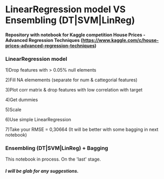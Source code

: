 # LinearRegression model VS Ensembling (DT|SVM|LinReg)
#### Repository with notebook for Kaggle competition House Prices - Advanced Regression Techniques (https://www.kaggle.com/c/house-prices-advanced-regression-techniques)

### LinearRegression model

1)Drop features with > 0.05% null elements

2)Fill NA elemements (separate for num & cattegorial features)

3)Plot corr matrix & drop features with low correlation with target

4)Get dummies

5)Scale

6)Use simple LinearRegression

7)Take your RMSE = 0,30664 (It will be better with some bagging in next notebook)


### Ensembling (DT|SVM|LinReg) + Bagging

This notebook in process. On the 'last' stage.

##### I will be glab for any suggestions.
